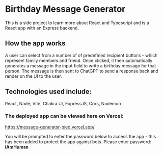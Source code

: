 # Birthday Message Generator

This is a side project to learn more about React and Typescript and is a React app with an Express backend.

## How the app works
A user can select from a number of of predefined recipient buttons - which represent family members and friend.
Once clicked, it then automatically generates a message in the input field to write a birthday message for that person. The message is then sent to ChatGPT to send a response back and render on the UI to the user.

## Technologies used include:
React, Node, Vite, Chakra UI, ExpressJS, Cors, Nodemon

### The deployed app can be viewed here on Vercel: 
https://message-generator-pied.vercel.app/

You will be prompted to enter the password below to access the app - this has been added to protect the app against bots. 
Please enter password: **iAmHuman**
